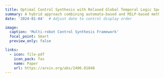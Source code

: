 ```yaml
---
title: Optimal Control Synthesis with Relaxed Global Temporal Logic Specifications for Homogeneous Multi-robot Teams
summary: A hybrid approach combining automata-based and MILP-based methods for control synthesis of multi-robot teams with relaxable temporal logic specifications.
date: '2024-01-04'  # Adjust date to control display order

image:
  caption: 'Multi-robot Control Synthesis Framework'
  focal_point: Smart
  preview_only: false

links:
  - icon: file-pdf
    icon_pack: fas
    name: Paper
    url: https://arxiv.org/abs/2406.01848
---
```


<!-- This work presents a novel approach to control synthesis for homogeneous multi-robot teams, combining temporal logic specifications with formal user preferences for specification relaxation.

## Key Features

- Specification relaxation through Weighted Finite-state Edit Systems
- Hybrid synthesis approach combining:
  - Automata-based methods
  - Mixed Integer Linear Programming (MILP)
- Efficient handling of global temporal logic specifications
- Formal representation of user preferences for relaxation

## Technical Framework

### Relaxed Specification Automaton
- Captures all allowable mission specification relaxations
- Incorporates associated relaxation costs
- Maintains progress tracking towards specification satisfaction
- Handles complex temporal constraints

### MILP Formulation
The framework integrates:
1. Team motion planning
2. Specification satisfaction
3. Relaxation optimization

### Advantages
- Avoids state-space explosion of traditional product-automata
- Maintains explicit progress tracking
- Enables efficient optimization
- Scales well with team size

## Implementation Benefits

The hybrid approach provides:
1. Efficient problem solving
2. Scalable multi-robot coordination
3. Formal guarantees
4. Flexible specification relaxation

## Applications

Particularly suitable for:
- Multi-robot coordination
- Complex mission planning
- Time-critical operations
- Resource-constrained scenarios

## Results

Case studies demonstrate:
- Computational efficiency
- Successful mission completion
- Effective relaxation handling
- Practical applicability to real-world scenarios -->